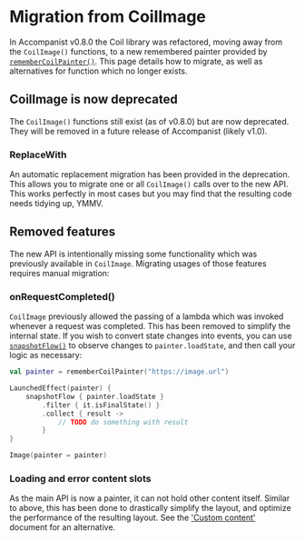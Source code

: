 # Migration from CoilImage

In Accompanist v0.8.0 the Coil library was refactored, moving away from the `CoilImage()` functions, to a new remembered painter provided by [`rememberCoilPainter()`][rememberpainter]. This page details how to migrate, as well as alternatives for function which no longer exists.

## CoilImage is now deprecated
The `CoilImage()` functions still exist (as of v0.8.0) but are now deprecated. They will be removed in a future release of Accompanist (likely v1.0).

### ReplaceWith

An automatic replacement migration has been provided in the deprecation. This allows you to migrate one or all `CoilImage()` calls over to the new API.  This works perfectly in most cases but you may find that the resulting code needs tidying up, YMMV.

## Removed features

The new API is intentionally missing some functionality which was previously available in `CoilImage`. Migrating usages of those features requires manual migration:

### onRequestCompleted()

`CoilImage` previously allowed the passing of a lambda which was invoked whenever a request was completed. This has been removed to simplify the internal state. If you wish to convert state changes into events, you can use [`snapshotFlow()`][snapshotflow] to observe changes to `painter.loadState`, and then call your logic as necessary:

``` kotlin
val painter = rememberCoilPainter("https://image.url")

LaunchedEffect(painter) {
    snapshotFlow { painter.loadState }
        .filter { it.isFinalState() }
        .collect { result ->
            // TODO do something with result
        }
}

Image(painter = painter)
```

### Loading and error content slots

As the main API is now a painter, it can not hold other content itself. Similar to above, this has been done to drastically simplify the layout, and optimize the performance of the resulting layout. See the ['Custom content'](../#custom-content) document for an alternative.


  [rememberpainter]: ../api/coil/coil/com.google.accompanist.coil/remember-coil-painter.html
  [snapshotflow]: https://developer.android.com/reference/kotlin/androidx/compose/runtime/package-summary#snapshotflow